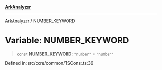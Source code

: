 [**ArkAnalyzer**](../README.md)

***

[ArkAnalyzer](../globals.md) / NUMBER\_KEYWORD

# Variable: NUMBER\_KEYWORD

> `const` **NUMBER\_KEYWORD**: `"number"` = `'number'`

Defined in: src/core/common/TSConst.ts:36
